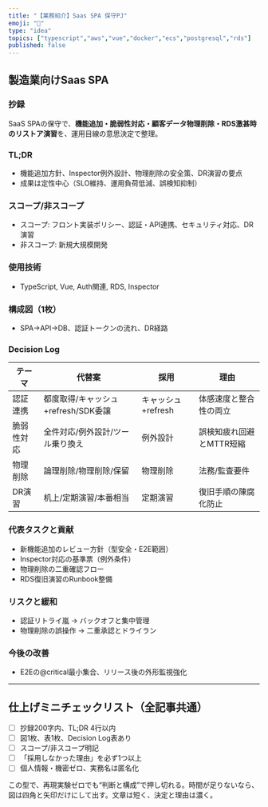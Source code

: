 ```yaml
---
title: "【業務紹介】Saas SPA 保守PJ"
emoji: "🧭"
type: "idea"
topics: ["typescript","aws","vue","docker","ecs","postgresql","rds"]
published: false
---
```


## 製造業向けSaas SPA

### 抄録

SaaS SPAの保守で、**機能追加・脆弱性対応・顧客データ物理削除・RDS激甚時のリストア演習**を、運用目線の意思決定で整理。

### TL;DR

* 機能追加方針、Inspector例外設計、物理削除の安全策、DR演習の要点
* 成果は定性中心（SLO維持、運用負荷低減、誤検知抑制）

### スコープ/非スコープ

* スコープ: フロント実装ポリシー、認証・API連携、セキュリティ対応、DR演習
* 非スコープ: 新規大規模開発

### 使用技術

* TypeScript, Vue, Auth関連, RDS, Inspector

### 構成図（1枚）

* SPA→API→DB、認証トークンの流れ、DR経路

### Decision Log

| テーマ   | 代替案                      | 採用            | 理由             |
| ----- | ------------------------ | ------------- | -------------- |
| 認証連携  | 都度取得/キャッシュ+refresh/SDK委譲 | キャッシュ+refresh | 体感速度と整合性の両立    |
| 脆弱性対応 | 全件対応/例外設計/ツール乗り換え        | 例外設計          | 誤検知疲れ回避とMTTR短縮 |
| 物理削除  | 論理削除/物理削除/保留             | 物理削除          | 法務/監査要件        |
| DR演習  | 机上/定期演習/本番相当             | 定期演習          | 復旧手順の陳腐化防止     |

### 代表タスクと貢献

* 新機能追加のレビュー方針（型安全・E2E範囲）
* Inspector対応の基準票（例外条件）
* 物理削除の二重確認フロー
* RDS復旧演習のRunbook整備

### リスクと緩和

* 認証リトライ嵐 → バックオフと集中管理
* 物理削除の誤操作 → 二重承認とドライラン

### 今後の改善

* E2Eの@critical最小集合、リリース後の外形監視強化

---

## 仕上げミニチェックリスト（全記事共通）

* [ ] 抄録200字内、TL;DR 4行以内
* [ ] 図1枚、表1枚、Decision Log表あり
* [ ] スコープ/非スコープ明記
* [ ] 「採用しなかった理由」を必ず1つ以上
* [ ] 個人情報・機密ゼロ、実務名は匿名化

この型で、再現実験ゼロでも“判断と構成”で押し切れる。時間が足りないなら、図は四角と矢印だけにして出す。文章は短く、決定と理由は濃く。